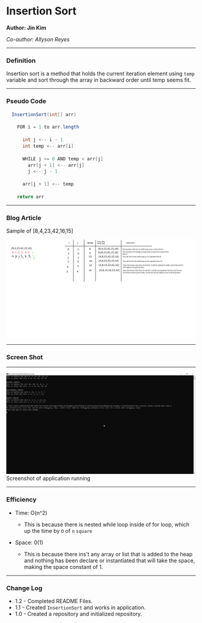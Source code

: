 # **Insertion Sort**

**Author: Jin Kim**

*Co-author: Allyson Reyes*

---

### Definition

Insertion sort is a method that holds the current iteration element using `temp` variable and sort through the array in backward order until temp seems fit.

---

### Pseudo Code

```cs
  InsertionSort(int[] arr)
  
    FOR i = 1 to arr.length
    
      int j <-- i - 1
      int temp <-- arr[i]
      
      WHILE j >= 0 AND temp < arr[j]
        arr[j + 1] <-- arr[j]
        j <-- j - 1
        
      arr[j + 1] <-- temp

    return arr
```

---


### Blog Article
Sample of [8,4,23,42,16,15]
 
![Blog](../../assets/InsertionSort/Whiteboard.png)



---

### Screen Shot
---
![Application Demo](../../assets/InsertionSort/Application.png)
Screenshot of application running

---

### Efficiency

- Time: O(n^2)
  - This is because there is nested while loop inside of for loop, which up the time by `O` of `n` `square`

- Space: 0(1)
  - This is because there ins't any array or list that is added to the heap and nothing has been declare or instantiated that will take the space, making the space constant of 1.


---
### Change Log
- 1.2 - Completed README Files.   
- 1.1 - Created `InsertionSort` and works in application.
- 1.0 - Created a repository and initialized repository.

